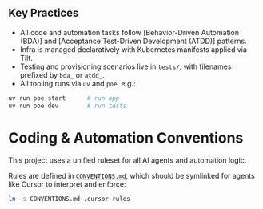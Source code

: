## Key Practices

- All code and automation tasks follow [Behavior-Driven Automation (BDA)] and [Acceptance Test-Driven Development (ATDD)] patterns.
- Infra is managed declaratively with Kubernetes manifests applied via Tilt.
- Testing and provisioning scenarios live in `tests/`, with filenames prefixed by `bda_` or `atdd_`.
- All tooling runs via `uv` and `poe`, e.g.:

```bash
uv run poe start      # run app
uv run poe dev        # run tests
```

# Coding & Automation Conventions

This project uses a unified ruleset for all AI agents and automation logic.

Rules are defined in [`CONVENTIONS.md`](./CONVENTIONS.md), which should be symlinked for agents like Cursor to interpret and enforce:

```bash
ln -s CONVENTIONS.md .cursor-rules
```




